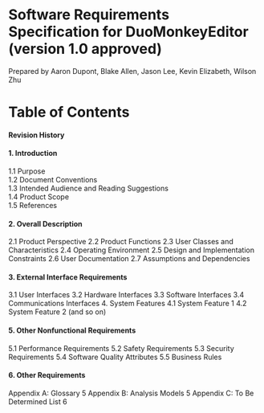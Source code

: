 Software Requirements Specification for DuoMonkeyEditor (version 1.0 approved)
==============================================================================
Prepared by Aaron Dupont, Blake Allen, Jason Lee, Kevin Elizabeth, Wilson Zhu

Table of Contents
=================
#### Revision History  
#### 1.	Introduction  
  1.1	Purpose  
  1.2	Document Conventions  
  1.3	Intended Audience and Reading Suggestions  
  1.4	Product Scope  
  1.5	References  
#### 2.	Overall Description
  2.1	Product Perspective
  2.2	Product Functions
  2.3	User Classes and Characteristics
  2.4	Operating Environment
  2.5	Design and Implementation Constraints
  2.6	User Documentation
  2.7	Assumptions and Dependencies
#### 3.	External Interface Requirements
3.1	User Interfaces
3.2	Hardware Interfaces
3.3	Software Interfaces
3.4	Communications Interfaces
4.	System Features
4.1	System Feature 1
4.2	System Feature 2 (and so on)
#### 5.	Other Nonfunctional Requirements
5.1	Performance Requirements
5.2	Safety Requirements
5.3	Security Requirements
5.4	Software Quality Attributes
5.5	Business Rules
#### 6.	Other Requirements
Appendix A: Glossary	5
Appendix B: Analysis Models	5
Appendix C: To Be Determined List	6

